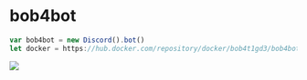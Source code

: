 # bob4bot
```js
var bob4bot = new Discord().bot()
let docker = https://hub.docker.com/repository/docker/bob4t1gd3/bob4bot
```

<img src="https://repository-images.githubusercontent.com/124369770/d12e6800-b47a-11e9-85a3-5fe53e198d49">
